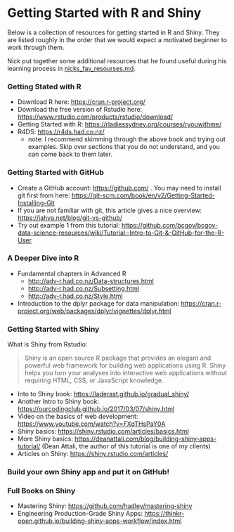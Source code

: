 
# Getting Started with R and Shiny

Below is a collection of resources for getting started in R and Shiny.  They are listed roughly in the order that we would expect a motivated beginner to work through them.  

Nick put together some additional resources that he found useful during his learning process in [nicks_fav_resourses.md](https://github.com/Tychobra/r_shiny_training_material/blob/master/nicks_fav_resources.md).


### Getting Stated with R

- Download R here: https://cran.r-project.org/
- Download the free version of Rstudio here: https://www.rstudio.com/products/rstudio/download/
- Getting Started with R: https://rladiessydney.org/courses/ryouwithme/
- R4DS: https://r4ds.had.co.nz/
  - note: I recommend skimming through the above book and trying out examples.  Skip over sections that you do not understand, and you can come back to them later.


### Getting Started with GitHub

- Create a GitHub account: https://github.com/ . You may need to install git first from here: https://git-scm.com/book/en/v2/Getting-Started-Installing-Git
- If you are not familiar with git, this article gives a nice overview: https://jahya.net/blog/git-vs-github/
- Try out example 1 from this tutorial: https://github.com/bcgov/bcgov-data-science-resources/wiki/Tutorial:-Intro-to-Git-&-GitHub-for-the-R-User


### A Deeper Dive into R

- Fundamental chapters in Advanced R
   - http://adv-r.had.co.nz/Data-structures.html
   - http://adv-r.had.co.nz/Subsetting.html
   - http://adv-r.had.co.nz/Style.html
- Introduction to the dplyr package for data manipulation: https://cran.r-project.org/web/packages/dplyr/vignettes/dplyr.html 


### Getting Started with Shiny

What is Shiny from Rstudio:
> Shiny is an open source R package that provides an elegant and powerful web framework for building web applications using R. Shiny helps you turn your analyses into interactive web applications without requiring HTML, CSS, or JavaScript knowledge.

- Into to Shiny book: https://laderast.github.io/gradual_shiny/
- Another Intro to Shiny book: https://ourcodingclub.github.io/2017/03/07/shiny.html
- Video on the basics of web development:  https://www.youtube.com/watch?v=FXqTHsPaY0A
- Shiny basics: https://shiny.rstudio.com/articles/basics.html
- More Shiny basics: https://deanattali.com/blog/building-shiny-apps-tutorial/ (Dean Attali, the author of this tutorial is one of my clients)
- Articles on Shiny: https://shiny.rstudio.com/articles/

### Build your own Shiny app and put it on GitHub!

### Full Books on Shiny

- Mastering Shiny: https://github.com/hadley/mastering-shiny
- Engineering Production-Grade Shiny Apps: https://thinkr-open.github.io/building-shiny-apps-workflow/index.html


